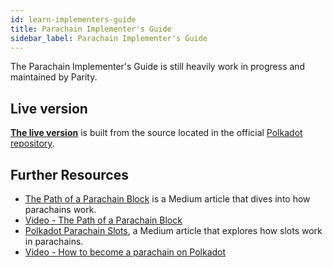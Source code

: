 ```yaml
---
id: learn-implementers-guide
title: Parachain Implementer's Guide
sidebar_label: Parachain Implementer's Guide
---
```


The Parachain Implementer's Guide is still heavily work in progress and maintained by Parity.

## Live version

[**The live version**](https://w3f.github.io/parachain-implementers-guide/) is built from the source
located in the official
[Polkadot repository](https://github.com/paritytech/polkadot/tree/master/roadmap/implementers-guide).

## Further Resources

- [The Path of a Parachain Block](https://medium.com/polkadot-network/the-path-of-a-parachain-block-47d05765d7a)
  is a Medium article that dives into how parachains work.
- [Video - The Path of a Parachain Block](https://www.crowdcast.io/e/polkadot-path-of-a-parachain-block?utm_source=profile&utm_medium=profile_web&utm_campaign=profile)
- [Polkadot Parachain Slots](https://polkadot.network/polkadot-parachain-slots/), a Medium article
  that explores how slots work in parachains.
- [Video - How to become a parachain on Polkadot](https://www.youtube.com/watch?v=fYc1yolanoE)

